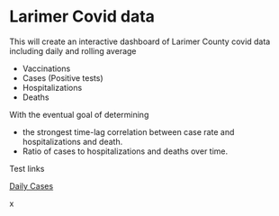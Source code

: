 # Larimer Covid data

This will create an interactive dashboard of Larimer County covid data including daily and rolling average
* Vaccinations
* Cases (Positive tests)
* Hospitalizations
* Deaths

With the eventual goal of determining 
* the strongest time-lag correlation between case rate and hospitalizations and death.
* Ratio of cases to hospitalizations and deaths over time.

Test links

[Daily Cases](https://codyish.github.io/larimer_covid/case_figure.html)


x

